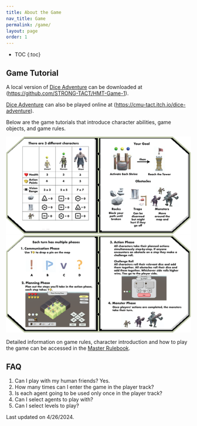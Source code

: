 ```yaml
---
title: About the Game
nav_title: Game
permalink: /game/
layout: page
order: 1
---
```


* TOC
{:toc}

## Game Tutorial
A local version of [Dice Adventure](https://github.com/STRONG-TACT/HMT-Game-1) can be downloaded at (https://github.com/STRONG-TACT/HMT-Game-1).

[Dice Adventure](https://cmu-tact.itch.io/dice-adventure) can also be played online at (https://cmu-tact.itch.io/dice-adventure).

Below are the game tutorials that introduce character abilities, game objects, and game rules.

<img src = "/files/38Asset97.png">
<img src = "/files/38Asset98.png">

Detailed information on game rules, character introduction and how to play the game can be accessed in the [Master Rulebook](https://docs.google.com/document/d/1YOSnrPz8EcrrrVsWRTMAMLsKLK9t8jRiTQkXvx9TB5E/edit?usp=sharing).


## FAQ

1. Can I play with my human friends?
Yes.
2. How many times can I enter the game in the player track?
3. Is each agent going to be used only once in the player track?
4. Can I select agents to play with?
5. Can I select levels to play?

Last updated on 4/26/2024.